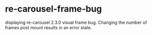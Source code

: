 # re-carousel-frame-bug
displaying re-carousel 2.3.0 visual frame bug. Changing the number of frames post mount results in an error state. 
